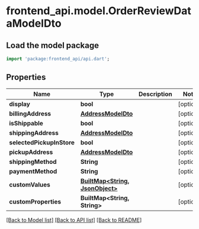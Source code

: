 # frontend_api.model.OrderReviewDataModelDto

## Load the model package
```dart
import 'package:frontend_api/api.dart';
```

## Properties
Name | Type | Description | Notes
------------ | ------------- | ------------- | -------------
**display** | **bool** |  | [optional] 
**billingAddress** | [**AddressModelDto**](AddressModelDto.md) |  | [optional] 
**isShippable** | **bool** |  | [optional] 
**shippingAddress** | [**AddressModelDto**](AddressModelDto.md) |  | [optional] 
**selectedPickupInStore** | **bool** |  | [optional] 
**pickupAddress** | [**AddressModelDto**](AddressModelDto.md) |  | [optional] 
**shippingMethod** | **String** |  | [optional] 
**paymentMethod** | **String** |  | [optional] 
**customValues** | [**BuiltMap&lt;String, JsonObject&gt;**](JsonObject.md) |  | [optional] 
**customProperties** | **BuiltMap&lt;String, String&gt;** |  | [optional] 

[[Back to Model list]](../README.md#documentation-for-models) [[Back to API list]](../README.md#documentation-for-api-endpoints) [[Back to README]](../README.md)


